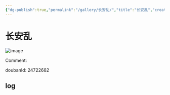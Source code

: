 ```yaml
---
{"dg-publish":true,"permalink":"/gallery/长安乱/","title":"长安乱","created":"2025-05-31T15:41:17.134+08:00"}
---
```



# 长安乱

![image](https://hiraeth-picbed.oss-cn-beijing.aliyuncs.com/20250531154116.webp)

Comment: 



doubanId: 24722682

## log

